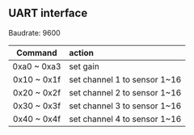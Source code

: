 ## UART interface

Baudrate: 9600

|   Command   | action                       |
| :---------: | :--------------------------- |
| 0xa0 ~ 0xa3 | set gain                     |
| 0x10 ~ 0x1f | set channel 1 to sensor 1~16 |
| 0x20 ~ 0x2f | set channel 2 to sensor 1~16 |
| 0x30 ~ 0x3f | set channel 3 to sensor 1~16 |
| 0x40 ~ 0x4f | set channel 4 to sensor 1~16 |
